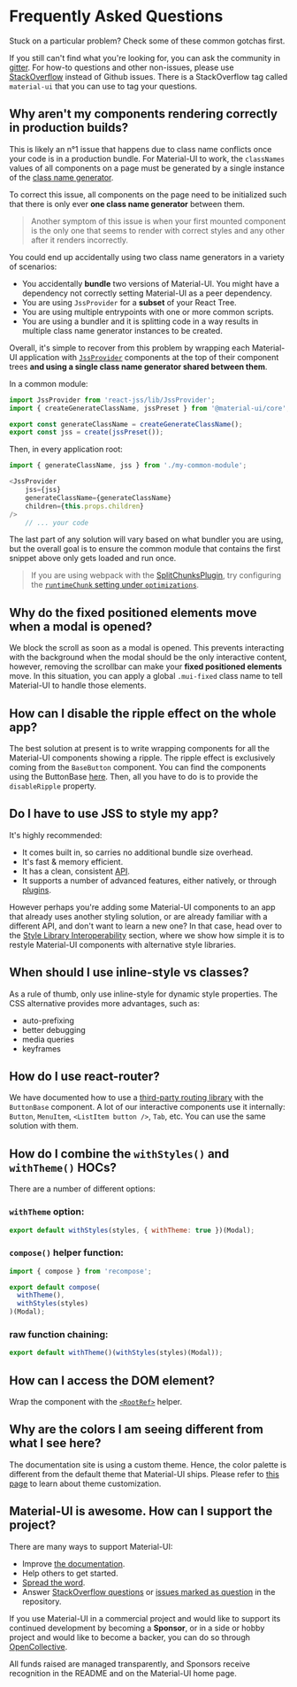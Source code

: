 # Frequently Asked Questions

<p class="description">Stuck on a particular problem? Check some of these common gotchas first.</p>

If you still can't find what you're looking for, you can ask the community in [gitter](https://gitter.im/mui-org/material-ui).
For how-to questions and other non-issues, please use [StackOverflow](https://stackoverflow.com/questions/tagged/material-ui) instead of Github issues. There is a StackOverflow tag called `material-ui` that you can use to tag your questions.

## Why aren't my components rendering correctly in production builds?

This is likely an n°1 issue that happens due to class name conflicts once your code is in a production bundle.  For Material-UI to work, the `classNames` values of all components on a page must be generated by a single instance of the [class name generator](/customization/css-in-js#creategenerateclassname-options-class-name-generator).

To correct this issue, all components on the page need to be initialized such that there is only ever **one class name generator** between them.

> Another symptom of this issue is when your first mounted component is the only one that seems to render with correct styles and any other after it renders incorrectly.

You could end up accidentally using two class name generators in a variety of scenarios:
- You accidentally **bundle** two versions of Material-UI. You might have a dependency not correctly setting Material-UI as a peer dependency.
- You are using `JssProvider` for a **subset** of your React Tree.
- You are using multiple entrypoints with one or more common scripts.
- You are using a bundler and it is splitting code in a way results in multiple class name generator instances to be created.

Overall, it's simple to recover from this problem by wrapping each Material-UI application with [`JssProvider`](/customization/css-in-js#jssprovider) components at the top of their component trees **and using a single class name generator shared between them**.

In a common module:

```js
import JssProvider from 'react-jss/lib/JssProvider';
import { createGenerateClassName, jssPreset } from '@material-ui/core';

export const generateClassName = createGenerateClassName();
export const jss = create(jssPreset());
```

Then, in every application root:

```js
import { generateClassName, jss } from './my-common-module';

<JssProvider
    jss={jss}
    generateClassName={generateClassName}
    children={this.props.children}
/>
    // ... your code
```

The last part of any solution will vary based on what bundler you are using, but the overall goal is to ensure the common module that contains the first snippet above only gets loaded and run once.

> If you are using webpack with the [SplitChunksPlugin](https://webpack.js.org/plugins/split-chunks-plugin/), try configuring the [`runtimeChunk` setting under `optimizations`](https://webpack.js.org/configuration/optimization/#optimization-runtimechunk). 


## Why do the fixed positioned elements move when a modal is opened?

We block the scroll as soon as a modal is opened.
This prevents interacting with the background when the modal should be the only interactive content, however, removing the scrollbar can make your **fixed positioned elements** move.
In this situation, you can apply a global `.mui-fixed` class name to tell Material-UI to handle those elements.

## How can I disable the ripple effect on the whole app?

The best solution at present is to write wrapping components for all the Material-UI components showing a ripple.
The ripple effect is exclusively coming from the `BaseButton` component.
You can find the components using the ButtonBase [here](https://github.com/mui-org/material-ui/search?utf8=%E2%9C%93&q=%22%2F%2F+%40inheritedComponent+ButtonBase%22).
Then, all you have to do is to provide the `disableRipple` property.

## Do I have to use JSS to style my app?

It's highly recommended:

- It comes built in, so carries no additional bundle size overhead.
- It's fast & memory efficient.
- It has a clean, consistent [API](http://cssinjs.org/json-api/).
- It supports a number of advanced features, either natively, or through [plugins](http://cssinjs.org/plugins/).

However perhaps you're adding some Material-UI components to an app that already uses another styling solution,
or are already familiar with a different API, and don't want to learn a new one? In that case, head over to the
[Style Library Interoperability](/guides/interoperability) section,
where we show how simple it is to restyle Material-UI components with alternative style libraries.

## When should I use inline-style vs classes?

As a rule of thumb, only use inline-style for dynamic style properties. The CSS alternative provides more advantages, such as:

- auto-prefixing
- better debugging
- media queries
- keyframes

## How do I use react-router?

We have documented how to use a [third-party routing library](/demos/buttons#third-party-routing-library) with the `ButtonBase` component.
A lot of our interactive components use it internally:
`Button`, `MenuItem`, `<ListItem button />`, `Tab`, etc.
You can use the same solution with them.

## How do I combine the `withStyles()` and `withTheme()` HOCs?

There are a number of different options:

### `withTheme` option:

```js
export default withStyles(styles, { withTheme: true })(Modal);
```

### `compose()` helper function:

```js
import { compose } from 'recompose';

export default compose(
  withTheme(),
  withStyles(styles)
)(Modal);
```

### raw function chaining:

```js
export default withTheme()(withStyles(styles)(Modal));
```

## How can I access the DOM element?

Wrap the component with the [`<RootRef>`](/api/root-ref) helper.

## Why are the colors I am seeing different from what I see here?

The documentation site is using a custom theme. Hence, the color palette is
different from the default theme that Material-UI ships. Please refer to [this
page](/customization/themes) to learn about theme customization.

## Material-UI is awesome. How can I support the project?

There are many ways to support Material-UI:
- Improve [the documentation](https://github.com/mui-org/material-ui/tree/master/docs).
- Help others to get started.
- [Spread the word](https://twitter.com/MaterialUI).
- Answer [StackOverflow questions](https://stackoverflow.com/questions/tagged/material-ui) or [issues marked as question](https://github.com/mui-org/material-ui/issues?q=is%3Aopen+is%3Aissue+label%3Aquestion) in the repository.

If you use Material-UI in a commercial project and would like to support its continued development by becoming a **Sponsor**,
or in a side or hobby project and would like to become a backer, you can do so through [OpenCollective](https://opencollective.com/material-ui).

All funds raised are managed transparently, and Sponsors receive recognition in the README and on the Material-UI home page.
